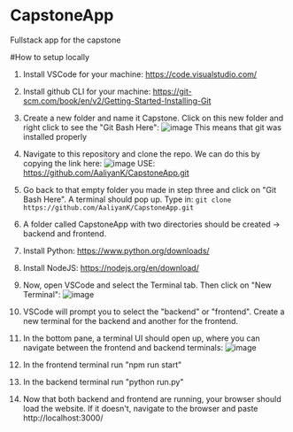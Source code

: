 # CapstoneApp
Fullstack app for the capstone

#How to setup locally

1. Install VSCode for your machine: https://code.visualstudio.com/
2. Install github CLI for your machine: https://git-scm.com/book/en/v2/Getting-Started-Installing-Git
3. Create a new folder and name it Capstone. Click on this new folder and right click to see the "Git Bash Here": ![image](https://user-images.githubusercontent.com/48164949/195221159-3e362524-10fe-4c6a-ae3a-7c16f0e7db41.png)
This means that git was installed properly

4. Navigate to this repository and clone the repo. We can do this by copying the link here:
![image](https://user-images.githubusercontent.com/48164949/195221268-8162b078-5f4c-4aea-8f6a-c6e4934b5c59.png)
USE: https://github.com/AaliyanK/CapstoneApp.git

5. Go back to that empty folder you made in step three and click on "Git Bash Here". A terminal should pop up. Type in: `git clone https://github.com/AaliyanK/CapstoneApp.git`
6. A folder called CapstoneApp with two directories should be created -> backend and frontend.
7. Install Python: https://www.python.org/downloads/
8. Install NodeJS: https://nodejs.org/en/download/
9. Now, open VSCode and select the Terminal tab. Then click on "New Terminal":
![image](https://user-images.githubusercontent.com/48164949/195221980-884a5037-50ee-48e1-87bf-58459d309661.png)

10. VSCode will prompt you to select the "backend" or "frontend". Create a new terminal for the backend and another for the frontend.
11. In the bottom pane, a terminal UI should open up, where you can navigate between the frontend and backend terminals: 
![image](https://user-images.githubusercontent.com/48164949/195222101-3af0d086-81bf-467d-90a6-155f0332fec7.png)

12. In the frontend terminal run "npm run start"
13. In the backend terminal run "python run.py"
14. Now that both backend and frontend are running, your browser should load the website. If it doesn't, navigate to the browser and paste http://localhost:3000/


